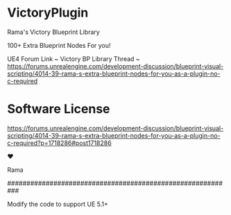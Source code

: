 # VictoryPlugin
Rama's Victory Blueprint Library

100+ Extra Blueprint Nodes For you!

UE4 Forum Link ~ Victory BP Library Thread ~ https://forums.unrealengine.com/development-discussion/blueprint-visual-scripting/4014-39-rama-s-extra-blueprint-nodes-for-you-as-a-plugin-no-c-required



# Software License

https://forums.unrealengine.com/development-discussion/blueprint-visual-scripting/4014-39-rama-s-extra-blueprint-nodes-for-you-as-a-plugin-no-c-required?p=1718286#post1718286

♥

Rama


###########################################################

Modify the code to support UE 5.1+
